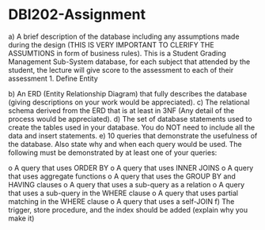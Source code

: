 # DBI202-Assignment

a)      A brief description of the database including any assumptions made during the design (THIS IS VERY IMPORTANT TO CLERIFY THE ASSUMTIONS in form of business rules).
        This is a Student Grading Management Sub-System database, for each subject that attended by the student, the lecture will give score to the assessment to each of their assessment
        1. Define Entity



b)      An ERD (Entity Relationship Diagram) that fully describes the database (giving descriptions on your work would be appreciated).
c)       The relational schema derived from the ERD that is at least in 3NF (Any detail of the process would be appreciated).
d)      The set of database statements used to create the tables used in your database. You do NOT need to include all the data and insert statements.
e)      10 queries that demonstrate the usefulness of the database. Also state why and when each query would be used. The following must be demonstrated by at least one of your queries:
 
o   A query that uses ORDER BY
o   A query that uses INNER JOINS
o   A query that uses aggregate functions
o   A query that uses the GROUP BY and HAVING clauses
o   A query that uses a sub-query as a relation
o   A query that uses a sub-query in the WHERE clause
o   A query that uses partial matching in the WHERE clause
o   A query that uses a self-JOIN
f)        The trigger, store procedure, and the index should be added (explain why you make it)

